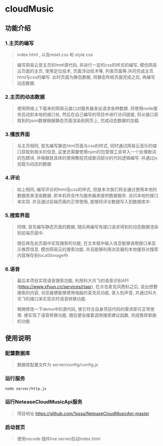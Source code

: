 # cloudMusic

## 功能介绍

### 1.主页的编写

> index.html , 以及reset.css 和 style.css

> 编写网易云音主页的hmtl源代码, 并进行一定的css的样式的编写, 模仿网易云页面的主页, 使用定位技术, 页面浮动技术等, 列表页面等.共同完成主页html与css的编写. 此时页面为静态数据, 将静态布局页面完成之后, 再编写动态数据.

### 2.主页的动态数据

> 使用网络上下载来的网易云接口对服务器发出请求各种数据. 将使用node服务启动到本地的接口处, 然后在自己编写的项目中进行访问链接, 将从接口获取到的json数据根据静态页面渲染到网页上, 完成动态数据的加载.

### 3.播放界面

> 与主页相同, 首先编写静态html页面与css的样式, 同时通过网易云音乐的接口获取到相关的信息, 这里还需要使用npm的包管理工具导入一个处理歌词的包模块, 并根据其具体的使用教程完成歌词部分的代码逻辑编写. 并通过js加载为动态的数据

### 4.评论

> 如上相同, 编写评论的html及css的样式, 但是本次我们将会通过使用本地的数据库来渲染数据. 即本机将会作为服务器来提供数据服务. 访问本地的接口来实现. 并且通过前端页面的正常使用, 能够将评论数据写入到数据库中. 

### 5.搜索界面

>同理, 首先编写静态页面的数据, 随后再编写有接口请求得到的动态数据渲染到前端页面中. 
>
>随后再在此页面中实现搜索的功能, 在文本框中输入信息能够调用接口来显示推荐信息.  模仿网易云的搜索功能. 并且能够利用浏览器的本地缓存对搜索内容保存到localStorage中.

### 6.语音

> 最后本项目实现语音搜索功能, 利用科大讯飞的语音识别API (https://www.xfyun.cn/services/rtasr), 在点击麦克风图标之后, 说出想要搜索的内容, 浏览器便能够使用电脑的麦克风功能,  录入到声音, 并通过科大讯飞的接口来实现实时语音转换功能. 
>
> 稍微修改一下demo中的源代码, 使它符合自身项目代码的需求即可正常使用. 便实现了语音转换功能. 随后便会接着调用搜索建议函数, 完成推荐歌曲的功能

## 使用说明

### 配置数据库

> 数据库配置文件为 server/config/config.js

### 运行服务

```shell
node server/http.js
```

### 运行NeteaseCloudMusicApi服务

> 项目地址 https://github.com/1sssa/NeteaseCloudMusicApi-master

### 启动首页

> 使用vscode 插件live server启动index.html